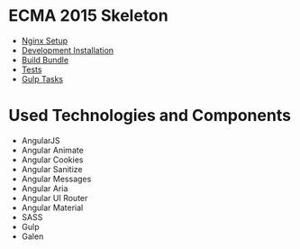 ECMA 2015 Skeleton
=============================

- [Nginx Setup](docs/nginx_setup.md)
- [Development Installation](docs/dev_install.md)
- [Build Bundle](docs/bundle.md)
- [Tests](docs/test.md)
- [Gulp Tasks](docs/gulp_tasks.md)

Used Technologies and Components
=============================

- AngularJS
- Angular Animate
- Angular Cookies
- Angular Sanitize
- Angular Messages
- Angular Aria
- Angular UI Router 
- Angular Material
- SASS
- Gulp
- Galen

